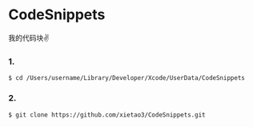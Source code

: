 # CodeSnippets
我的代码块✌️

### 1.
```
$ cd /Users/username/Library/Developer/Xcode/UserData/CodeSnippets
```

### 2.
```
$ git clone https://github.com/xietao3/CodeSnippets.git
```
